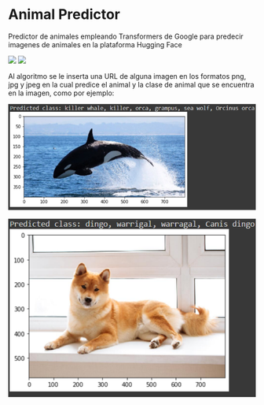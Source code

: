 # Animal Predictor

Predictor de animales empleando Transformers de Google para predecir imagenes de animales en la plataforma Hugging Face

<img src="http://2.bp.blogspot.com/-LfB9P5GRyIY/VjETrBoHwHI/AAAAAAAAH4Q/5naYJfDbPqM/s1600/google_buscador.png" width="100px"> <img src="https://workable-application-form.s3.amazonaws.com/advanced/production/61557f91d9510741dc62e7f8/c3635b59-a3d2-444a-b636-a9d0061dcdde" width="100px">

Al algoritmo se le inserta una URL de alguna imagen en los formatos png, jpg y jpeg en la cual predice el animal y la clase de animal que se encuentra en la imagen, como por ejemplo:

<img src="/Images/ejemplo_1.png" width="600px">

![ejemplo_2](/Images/ejemplo_2.png)
